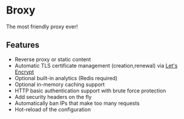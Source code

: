 # Broxy

The most friendly proxy ever!

## Features

 - Reverse proxy or static content
 - Automatic TLS certificate management (creation,renewal) via [Let's Encrypt](https://letsencrypt.org/)
 - Optional built-in analytics (Redis required)
 - Optional in-memory caching support
 - HTTP basic authentication support with brute force protection
 - Add security headers on the fly
 - Automatically ban IPs that make too many requests
 - Hot-reload of the configuration
